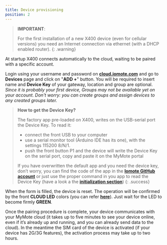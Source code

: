 ```yaml
---
title: Device provisioning
position: 2
---
```


> **IMPORTANT**:
>
> For the first installation of a new X400 device (even for cellular versions) you need an Internet connection via ethernet (with a DHCP enabled router).
{: .warning}

At startup X400 connects automatically to the cloud, waiting to be paired with a specific account.

Login using your username and password on [**cloud.iomote.com**](https://cloud.iomote.com) and go to **Devices** page and click on "**ADD +**" button. You will be required to insert name and **Device Key** of your gateway, location and group are optional. *Since it is probably your first device, Groups may not be available yet on your account. Don't worry: you can create groups and assign devices to any created groups later.*

> **How to get the Device Key?**
> 
> The factory app pre-loaded on X400, writes on the USB-serial port the Device Key. To read it: 
> - connect the front USB to your computer 
> - use a serial monitor tool (Arduino IDE has its one), with the settings 115200 8/N/1.
> - push the front button P1 and the device will write the Device Key on the serial port, copy and paste it on the MyMote portal
> 
> If you have overwritten the default app and you need the device key, don’t worry, you can find the code of the app in the [**Iomote GitHub account**](https://github.com/Iomote/iomote-app-devkey) or just use the proper command in you app to read the Device Key (have a look a the [**initialization section**](/#arduino02_initialization))
{: .success}

When the form is filled, the device is reset. The operation will be confirmed by the front **CLOUD LED** colors (you can refer [**here**](/#gateway02_FrontPanel)). Just wait for the LED to become firmly **GREEN**.

Once the pairing procedure is complete, your device communicates with your MyMote cloud (it takes up to five minutes to see your device online, even if it’s already up and running, and you can already send data to the cloud). In the meantime the SIM card of the device is activated (if your device has 2G/3G features), the activation process may take up to two hours.

